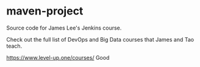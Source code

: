# maven-project
Source code for James Lee's Jenkins course.

Check out the full list of DevOps and Big Data courses that James and Tao teach.

https://www.level-up.one/courses/ 
Good
